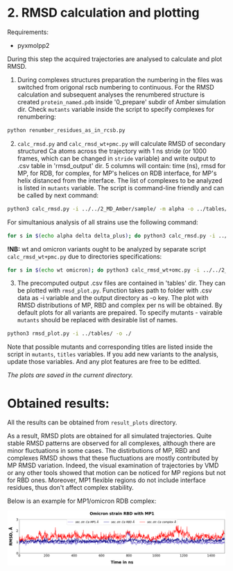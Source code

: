 # 2. RMSD calculation and plotting
Requirements:
- pyxmolpp2

During this step the acquired trajectories are analysed to calculate and plot RMSD.

1. During complexes structures preparation the numbering in the files was switched from origonal rscb numbering to continuous. For the RMSD calculation and subsequent analyses the renumbered structure is created `protein_named.pdb` inside '0_prepare' subdir of Amber simulation dir. Check `mutants` variable inside the script to specify complexes for renumbering:
```sh
python renumber_residues_as_in_rcsb.py
```
2. `calc_rmsd.py` and `calc_rmsd_wt+pmc.py` will calculate RMSD of secondary structured Ca atoms across the trajectory with 1 ns stride (or 1000 frames, which can be changed in `stride` variable) and write output to .csv table in 'rmsd_output' dir. 5 columns will contain: time (ns), rmsd for MP, for RDB, for complex, for MP's helices on RDB interface, for MP's helix distanced from the interface. The list of complexes to be analyzed is listed in `mutants` variable. The script is command-line friendly and can be called by next command:
```sh
python3 calc_rmsd.py -i ../../2_MD_Amber/sample/ -m alpha -o ../tables/
```

For simultanious analysis of all strains use the following command:
```sh
for s in $(echo alpha delta delta_plus); do python3 calc_rmsd.py -i ../../2_MD_Amber/sample/ -m ${s} -o ../tables/ ; done
```

**!NB:** wt and omicron variants ought to be analyzed by separate script `calc_rmsd_wt+pmc.py` due to directories specifications:
```sh
for s in $(echo wt omicron); do python3 calc_rmsd_wt+omc.py -i ../../2_MD_Amber/sample/ -m ${s} -o ../tables/ ; done
```
3. The precomputed output .csv files are contained in 'tables' dir. They can be plotted with `rmsd_plot.py`. Function takes path to folder with .csv data as -i variable and the output directory as -o key. The plot with RMSD distributions of MP, RBD and complex per ns will be obtained. By default plots for all variants are prepaired. To specify mutants - vairable `mutants` should be replaced with desirable list of names.
```sh
python3 rmsd_plot.py -i ../tables/ -o ./
```
Note that possible mutants and corresponding titles are listed inside the script in `mutants`, `titles` variables. If you add new variants to the analysis, update those variables. And any plot features are free to be editted.

*The plots are saved in the current directory.*

# Obtained results:

All the results can be obtained from `result_plots` directory.

As a result, RMSD plots are obtained for all simulated trajectories. Quite stable RMSD patterns are observed for all complexes, although there are minor fluctuations in some cases. The distirbutions of MP, RBD and complexes RMSD shows that these fluctuations are mostly contributed by MP RMSD variation. Indeed, the visual examination of trajectories by VMD or any other tools showed that motion can be noticed for MP regions but not for RBD ones. Moreover, MP1 flexible regions do not include interface residues, thus don't affect complex stability. 

Below is an example for MP1/omicron RDB complex:

<p align="center">
  <img src="result_plots/omicron+mp1_rmsd_ca_ss.png" width="800">
</p>

